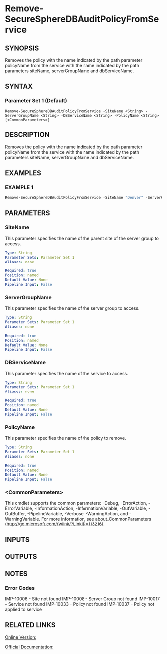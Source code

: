 ﻿# Remove-SecureSphereDBAuditPolicyFromService

## SYNOPSIS
Removes the policy with the name indicated by the path parameter policyName from the service with the name indicated by the path parameters siteName, serverGroupName and dbServiceName.

## SYNTAX

### Parameter Set 1 (Default)
```
Remove-SecureSphereDBAuditPolicyFromService -SiteName <String> -ServerGroupName <String> -DBServiceName <String> -PolicyName <String> [<CommonParameters>]
```

## DESCRIPTION
Removes the policy with the name indicated by the path parameter policyName from the service with the name indicated by the path parameters siteName, serverGroupName and dbServiceName.

## EXAMPLES

### EXAMPLE 1

```powershell
Remove-SecureSphereDBAuditPolicyFromService -SiteName "Denver" -ServerGroupName "HR-Prod" -DBServiceName "Payroll-Oracle9" -PolicyName "PCI - Login"
```

## PARAMETERS

### SiteName
This parameter specifies the name of the parent site of the server group to access.

```yaml
Type: String
Parameter Sets: Parameter Set 1
Aliases: none

Required: true
Position: named
Default Value: None
Pipeline Input: False
```

### ServerGroupName
This parameter specifies the name of the server group to access.

```yaml
Type: String
Parameter Sets: Parameter Set 1
Aliases: none

Required: true
Position: named
Default Value: None
Pipeline Input: False
```

### DBServiceName
This parameter specifies the name of the service to access.

```yaml
Type: String
Parameter Sets: Parameter Set 1
Aliases: none

Required: true
Position: named
Default Value: None
Pipeline Input: False
```

### PolicyName
This parameter specifies the name of the policy to remove.

```yaml
Type: String
Parameter Sets: Parameter Set 1
Aliases: none

Required: true
Position: named
Default Value: None
Pipeline Input: False
```

### \<CommonParameters\>
This cmdlet supports the common parameters: -Debug, -ErrorAction, -ErrorVariable, -InformationAction, -InformationVariable, -OutVariable, -OutBuffer, -PipelineVariable, -Verbose, -WarningAction, and -WarningVariable. For more information, see about_CommonParameters (http://go.microsoft.com/fwlink/?LinkID=113216).

## INPUTS

## OUTPUTS

## NOTES

### Error Codes
IMP-10006 - Site not found
IMP-10008 - Server Group not found
IMP-10017 - Service not found
IMP-10033 - Policy not found
IMP-10037 - Policy not applied to service

## RELATED LINKS

[Online Version:](https://github.com/akshinmustafayev/SecureSpherePS/tree/master/Documentation)

[Official Documentation:](https://docs.imperva.com/bundle/v13.6-api-reference-guide/page/61672.htm)



